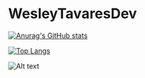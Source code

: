 # WesleyTavaresDev

[![Anurag's GitHub stats](https://github-readme-stats.vercel.app/api?username=WesleyTavaresDev&count_private=true&show_icons=true&theme=vue-dark)](https://github.com/anuraghazra/github-readme-stats)

[![Top Langs](https://github-readme-stats.vercel.app/api/top-langs/?username=WesleyTavaresDev&layout=compact&theme=vue-dark)](https://github.com/anuraghazra/github-readme-stats)


[//]: <[![GitHub Streak](https://streak-stats.demolab.com?user=WesleyTavaresDev&theme=vue-dark&border_radius=4&date_format=j%20M%5B%20Y%5D)](https://git.io/streak-stats)>


![Alt text](https://spotify-recently-played-readme.vercel.app/api?user=xposeidonix&count=1)
